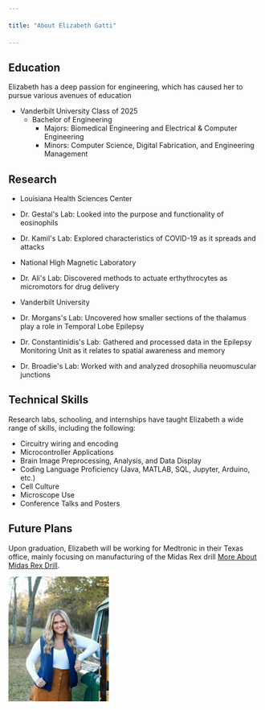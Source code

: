 ```yaml
---

title: "About Elizabeth Gatti"

---
```


## Education

Elizabeth has a deep passion for engineering, which has caused her to pursue various avenues of education

* Vanderbilt University Class of 2025
  * Bachelor of Engineering
    * Majors: Biomedical Engineering and Electrical & Computer Engineering
    * Minors: Computer Science, Digital Fabrication, and Engineering Management

## Research

* Louisiana Health Sciences Center
 * Dr. Gestal's Lab: Looked into the purpose and functionality of eosinophils
 * Dr. Kamil's Lab: Explored characteristics of COVID-19 as it spreads and attacks

* National High Magnetic Laboratory
 * Dr. Ali's Lab: Discovered methods to actuate erthythrocytes as micromotors for drug delivery

* Vanderbilt University
 * Dr. Morgans's Lab: Uncovered how smaller sections of the thalamus play a role in Temporal Lobe Epilepsy
 * Dr. Constantinidis's Lab: Gathered and processed data in the Epilepsy Monitoring Unit as it relates to spatial awareness and memory
 * Dr. Broadie's Lab: Worked with and analyzed drosophilia neuomuscular junctions

## Technical Skills

Research labs, schooling, and internships have taught Elizabeth a wide range of skills, including the following:

* Circuitry wiring and encoding
* Microcontroller Applications
* Brain Image Preprocessing, Analysis, and Data Display
* Coding Language Proficiency (Java, MATLAB, SQL, Jupyter, Arduino, etc.)
* Cell Culture
* Microscope Use
* Conference Talks and Posters

## Future Plans 

Upon graduation, Elizabeth will be working for Medtronic in their Texas office, mainly focusing on manufacturing of the Midas Rex drill [More About Midas Rex Drill]([https://www.medtronic.com/en-us/healthcare-professionals/products/neurological/powered-surgical-instruments/high-speed-pneumatic-surgical-drills/midas-rex-mr8-high-speed-drill-system.html]).

<img src="/assets/img/View recent photos 4.jpeg" alt="Elizabeth Gatti" style="width:200px;"/>
